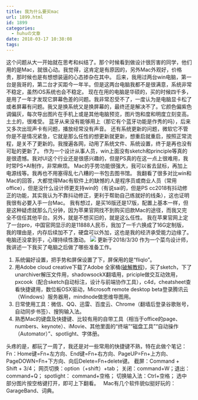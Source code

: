 ```yaml
---
title: 我为什么要买mac
url: 1899.html
id: 1899
categories:
  - huhuの文章
date: 2018-03-17 10:38:08
tags:
---
```


这个问题从大一开始就在思考和纠结了。那个时候看到做设计很厉害的同学，他们用的是Mac，就很心动。我觉得，这肯定是有原因的，另外Mac外观好，价格贵，那时候也是有想想装逼的心态掺杂在其中。 后来，我用过两台win电脑，第一台是我哥的，第二台才买距今一年半。但是这两台电脑我都不是很满意，系统非常不稳定，虽然iOS系统也会不稳定。 现在在用的电脑是华硕的，买的时候四千多，是用了一年才发现它屏幕色差的问题。我非常忍受不了，一度认为是电脑显卡松了或者屏幕有问题。我又是换系统又是换屏幕的，最终还是解决不了。它颜色偏紫色调偏灰，每次导出图片在手机上或是其他电脑预览，图片饱和度和明度立刻变高。土土的，很难受。 蓝牙从来没有能够用上（那它有个蓝牙功能是作秀的吗），后来又多次出现声卡有问题，播放经常没有声音。 还有系统更新的问题，微软它不管你是不是情况紧急，它就是那么任性的想更新就更新，想重启就重启，按照正常流程，是关不了更新的。我搜遍各网，动用了系统文件、系统设置，终于是再也没有可耻的更新了。 作为一个设计从事人员，win上面没有sketch和principle等真的是很遗憾。我对UI这个行业还是很感兴趣的，但是PS真的在这一点上很难用，我时常PS+AI制作，非常麻烦。 Mac的手势功能很强大，我可以省去鼠标，再加上电源线等。我再也不用塞得乱七八糟的一书包去图书馆。 我翻看了很多对比win和Mac的回答，大都觉得Mac有软件上的缺憾的人是程序员或商业人员（常用office），但是没什么设计师更支持win的（有说sai的，但是PS cc2018有抖动修正的功能，其实我认为不靠抖动修正，更利于帮助自己练就好的线条），这也证明我很有必要入手一台Mac。 我有想过，是买16版还是17版，配置上基本一样，但是这种疑虑就那么几分钟，因为苹果官网找不到购买旧款Mac的途径，而我又完全不信任其他平台。另外，就是不想买旧的，就是这么任性。 我在苹果官网上定了一台pro，中国官网显示的是11888人民币，我加了一千六换成了16G定制版，我的理由是，内存后续加不了，硬盘可以外加，这也是我的经济承受能力边缘了。 电脑还没拿到手，心理持续性激动。 ![](http://h2y.net.cn/wp-content/uploads/2018/03/contrast.jpg) 更新于2018/3/30 作为一个菜鸟设计师，我讲述一下我买了电脑之后做了哪些准备工作。

1.  系统偏好设置，把手势和屏保设置了下，屏保用的是“fliqlo”。
2.  用Adobe cloud creative下载了Adobe 全家桶([破解教程](http://www.bigzhong.com/wenzhang/20161121/14.html))，买了sketch，下了unarchiver解压文件用，shadowsockX翻墙用，priciple做交互动效用，pxcook（配合sketch自动标注，设计与前端协作工具），c4d，cheatsheet查看快捷键用，数位板OSX驱动，Microsoft remote desktop beta登录腾讯云（Windows）服务器用，mindnode做思维导图用。
3.  日常使用工具：微信、QQ、迅雷、百度云、Chrome（翻墙后登录谷歌账号，自动同步书签）、搜狗输入法。
4.  熟悉Mac的键盘及快捷键、比较有用的自带工具（相当于office的page、numbers、keynote）、iMovie、其他里面的“终端”“磁盘工具”“自动操作（Automator）”、spotlight、字体册。

头疼的是，都玩了一周了，我还是对一些常用的快捷键不熟，特在此做个笔记： Fn：Home键=Fn+左方向、End键=Fn+右方向、PageUP=Fn+上方向、PageDOWN=Fn+下方向、向后Delete=Fn+delete键。 截屏：Command + Shift + 3/4； 网页切换：option（+shift）+tab； 关闭：command+W；退出：command+Q； spotlight： command+空格； 切换输入法：Ctrl+空格； 选中部分图片按空格键打开，即可上下翻看。   Mac有几个软件貌似挺好玩的：GarageBand、词典。